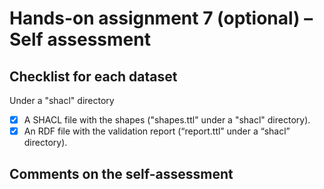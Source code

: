 # Hands-on assignment 7 (optional) – Self assessment

## Checklist for each dataset

Under a "shacl" directory
- [x] A SHACL file with the shapes ("shapes.ttl" under a "shacl" directory).
- [x] An RDF file with the validation report (“report.ttl” under a “shacl” directory).

## Comments on the self-assessment
